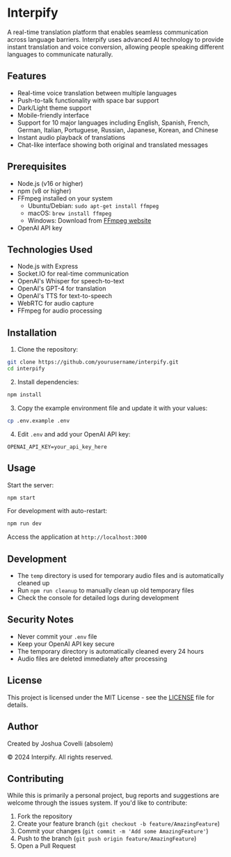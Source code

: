 # Interpify

A real-time translation platform that enables seamless communication across language barriers. Interpify uses advanced AI technology to provide instant translation and voice conversion, allowing people speaking different languages to communicate naturally.

## Features

- Real-time voice translation between multiple languages
- Push-to-talk functionality with space bar support
- Dark/Light theme support
- Mobile-friendly interface
- Support for 10 major languages including English, Spanish, French, German, Italian, Portuguese, Russian, Japanese, Korean, and Chinese
- Instant audio playback of translations
- Chat-like interface showing both original and translated messages

## Prerequisites

- Node.js (v16 or higher)
- npm (v8 or higher)
- FFmpeg installed on your system
  - Ubuntu/Debian: `sudo apt-get install ffmpeg`
  - macOS: `brew install ffmpeg`
  - Windows: Download from [FFmpeg website](https://ffmpeg.org/download.html)
- OpenAI API key

## Technologies Used

- Node.js with Express
- Socket.IO for real-time communication
- OpenAI's Whisper for speech-to-text
- OpenAI's GPT-4 for translation
- OpenAI's TTS for text-to-speech
- WebRTC for audio capture
- FFmpeg for audio processing

## Installation

1. Clone the repository:
```bash
git clone https://github.com/yourusername/interpify.git
cd interpify
```

2. Install dependencies:
```bash
npm install
```

3. Copy the example environment file and update it with your values:
```bash
cp .env.example .env
```

4. Edit `.env` and add your OpenAI API key:
```
OPENAI_API_KEY=your_api_key_here
```

## Usage

Start the server:
```bash
npm start
```

For development with auto-restart:
```bash
npm run dev
```

Access the application at `http://localhost:3000`

## Development

- The `temp` directory is used for temporary audio files and is automatically cleaned up
- Run `npm run cleanup` to manually clean up old temporary files
- Check the console for detailed logs during development

## Security Notes

- Never commit your `.env` file
- Keep your OpenAI API key secure
- The temporary directory is automatically cleaned every 24 hours
- Audio files are deleted immediately after processing

## License

This project is licensed under the MIT License - see the [LICENSE](LICENSE) file for details.

## Author

Created by Joshua Covelli (absolem)

© 2024 Interpify. All rights reserved.

## Contributing

While this is primarily a personal project, bug reports and suggestions are welcome through the issues system. If you'd like to contribute:

1. Fork the repository
2. Create your feature branch (`git checkout -b feature/AmazingFeature`)
3. Commit your changes (`git commit -m 'Add some AmazingFeature'`)
4. Push to the branch (`git push origin feature/AmazingFeature`)
5. Open a Pull Request 